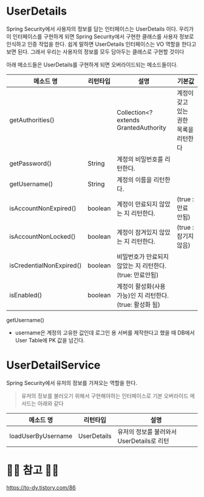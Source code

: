 # UserDetails

Spring Security에서 사용자의 정보를 담는 인터페이스는 UserDetails 이다. 우리가 이 인터페이스를 구현하게 되면 Spring Security에서 구현한 클래스를 사용자 정보로 인식하고 인증 작업을 한다. 쉽게 말하면 UserDetails 인터페이스는 VO 역할을 한다고 보면 된다. 그래서 우리는 사용자의 정보를 모두 담아두는 클래스로 구현할 것이다

아래 메소드들은 UserDetails를 구현하게 되면 오버라이드되는 메소드들이다. 

|메소드 명|리턴타입|설명|기본값|
|---------|---------|----|------|
|getAuthorities()||Collection<? extends GrantedAuthority|계정이 갖고 있는 권한 목록을 리턴한다|
|getPassword()|String|계정의 비밀번호를 리턴한다.|
getUsername()|String|계정의 이름을 리턴한다.|
isAccountNonExpired()|boolean|계정이 만료되지 않았는 지 리턴한다. |(true : 만료 안됨)
isAccountNonLocked()|boolean|계정이 잠겨있지 않았는 지 리턴한다. | (true : 잠기지 않음)
isCredentialNonExpired()|boolean|비밀번호가 만료되지 않았는 지 리턴한다. (true: 만료안됨)
isEnabled()|boolean|계정이 활성화(사용가능)인 지 리턴한다. (true: 활성화 됨)

getUsername()

- username은 계정의 고유한 값인데 로그인 용 서버를 제작한다고 했을 때 DB에서 User Table에 PK 값을 넘긴다.

# UserDetailService

Spring Security에서 유저의 정보를 가져오는 역할을 한다.

> 유저의 정보를 불러오기 위해서 구현해야하는 인터페이스로 기본 오버라이드 메서드는 아래와 같다

|메소드 명|리턴타입|설명|
|---|----|----|
loadUserByUsername|UserDetails|유저의 정보를 불러와서 UserDetails로 리턴|


# 🙆‍♂️ 참고 🙇‍♂️

https://to-dy.tistory.com/86